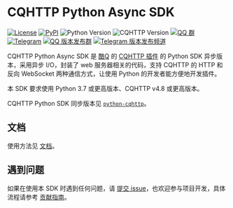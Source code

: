 # CQHTTP Python Async SDK

[![License](https://img.shields.io/github/license/cqmoe/python-aiocqhttp.svg)](LICENSE)
[![PyPI](https://img.shields.io/pypi/v/aiocqhttp.svg)](https://pypi.python.org/pypi/aiocqhttp)
![Python Version](https://img.shields.io/badge/python-3.7+-blue.svg)
![CQHTTP Version](https://img.shields.io/badge/cqhttp-4.8+-black.svg)
[![QQ 群](https://img.shields.io/badge/qq%E7%BE%A4-768887710-orange.svg)](https://jq.qq.com/?_wv=1027&k=5OFifDh)
[![Telegram](https://img.shields.io/badge/telegram-chat-blue.svg)](https://t.me/cqhttp)
[![QQ 版本发布群](https://img.shields.io/badge/%E7%89%88%E6%9C%AC%E5%8F%91%E5%B8%83%E7%BE%A4-218529254-green.svg)](https://jq.qq.com/?_wv=1027&k=5Nl0zhE)
[![Telegram 版本发布频道](https://img.shields.io/badge/%E7%89%88%E6%9C%AC%E5%8F%91%E5%B8%83%E9%A2%91%E9%81%93-join-green.svg)](https://t.me/cqhttp_release)

CQHTTP Python Async SDK 是 [酷Q](https://cqp.cc) 的 [CQHTTP 插件](https://cqhttp.cc) 的 Python SDK 异步版本，采用异步 I/O，封装了 web 服务器相关的代码，支持 CQHTTP 的 HTTP 和反向 WebSocket 两种通信方式，让使用 Python 的开发者能方便地开发插件。

本 SDK 要求使用 Python 3.7 或更高版本、CQHTTP v4.8 或更高版本。

CQHTTP Python SDK 同步版本见 [`python-cqhttp`](https://github.com/cqmoe/python-cqhttp)。

## 文档

使用方法见 [文档](https://python-aiocqhttp.cqp.moe/)。

## 遇到问题

如果在使用本 SDK 时遇到任何问题，请 [提交 issue](https://github.com/cqmoe/python-aiocqhttp/issues/new)，也欢迎参与项目开发，具体流程请参考 [贡献指南](CONTRIBUTING.md)。
